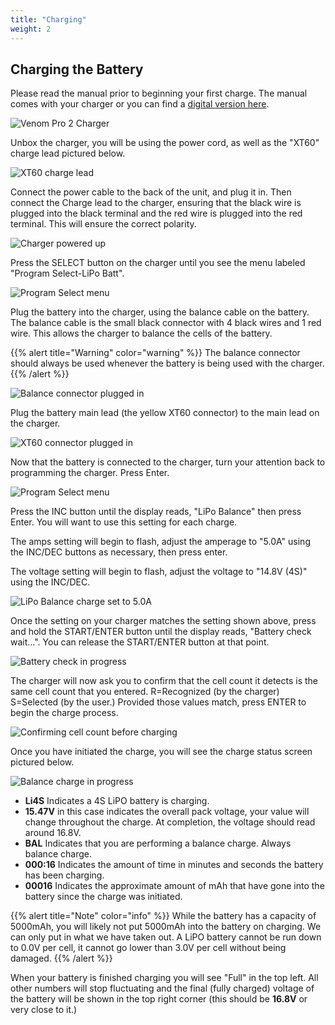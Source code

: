 ```yaml
---
title: "Charging"
weight: 2
---
```


## Charging the Battery

Please read the manual prior to beginning your first charge.
The manual comes with your charger or you can find a
[digital version here](https://1327152.app.netsuite.com/core/media/media.nl?id=4499996&c=1327152&h=7f9007746c8815223d4b&_xt=.pdf).

![Venom Pro 2 Charger](image12.jpg)

Unbox the charger, you will be using the power cord,
as well as the "XT60" charge lead pictured below.

![XT60 charge lead](image.png)

Connect the power cable to the back of the unit, and plug it in.
Then connect the Charge lead to the charger, ensuring that the black wire
is plugged into the black terminal and the red wire is plugged into the red terminal.
This will ensure the correct polarity.

![Charger powered up](image7.jpg)

Press the SELECT button on the charger until you see the menu
labeled "Program Select-LiPo Batt".

![Program Select menu](image1.png)

Plug the battery into the charger, using the balance cable on the battery.
The balance cable is the small black connector with 4 black wires and 1 red wire.
This allows the charger to balance the cells of the battery.

{{% alert title="Warning" color="warning" %}}
The balance connector should always be used whenever the
battery is being used with the charger.
{{% /alert %}}

![Balance connector plugged in](image18.jpg)

Plug the battery main lead (the yellow XT60 connector) to the main lead on the charger.

![XT60 connector plugged in](image16.jpg)

Now that the battery is connected to the charger,
turn your attention back to programming the charger. Press Enter.

![Program Select menu](image13.jpg)

Press the INC button until the display reads, "LiPo Balance" then press Enter.
You will want to use this setting for each charge.

The amps setting will begin to flash, adjust the amperage to "5.0A" using the
INC/DEC buttons as necessary, then press enter.

The voltage setting will begin to flash, adjust the voltage to
"14.8V (4S)" using the INC/DEC.

![LiPo Balance charge set to 5.0A](image15.jpg)

Once the setting on your charger matches the setting shown above,
press and hold the START/ENTER button until the display reads,
"Battery check wait…". You can release the START/ENTER button at that point.

![Battery check in progress](image21.jpg)

The charger will now ask you to confirm that the cell count it detects is
the same cell count that you entered.
R=Recognized (by the charger) S=Selected (by the user.)
Provided those values match, press ENTER to begin the charge process.

![Confirming cell count before charging](image17.jpg)

Once you have initiated the charge, you will see the charge status screen
pictured below.

![Balance charge in progress](image14.jpg)

- **Li4S** Indicates a 4S LiPO battery is charging.
- **15.47V** in this case indicates the overall pack voltage,
  your value will change throughout the charge. At completion, the voltage
  should read around 16.8V.
- **BAL** Indicates that you are performing a balance charge. Always balance charge.
- **000:16** Indicates the amount of time in minutes and seconds the
  battery has been charging.
- **00016** Indicates the approximate amount of mAh that have gone into the
  battery since the charge was initiated.

{{% alert title="Note" color="info" %}}
While the battery has a capacity of 5000mAh, you will likely not put 5000mAh
into the battery on charging. We can only put in what we have taken out.
A LiPO battery cannot be run down to 0.0V per cell, it cannot go lower
than 3.0V per cell without being damaged.
{{% /alert %}}

When your battery is finished charging you will see "Full" in the top left.
All other numbers will stop fluctuating and the final (fully charged) voltage of
the battery will be shown in the top right corner
(this should be **16.8V** or very close to it.)
